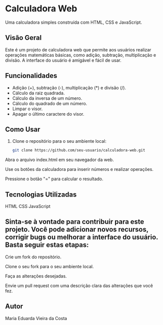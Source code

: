 # Calculadora Web

Uma calculadora simples construída com HTML, CSS e JavaScript.

## Visão Geral

Este é um projeto de calculadora web que permite aos usuários realizar operações matemáticas básicas, como adição, subtração, multiplicação e divisão. A interface do usuário é amigável e fácil de usar.

## Funcionalidades

- Adição (+), subtração (-), multiplicação (*) e divisão (/).
- Cálculo da raiz quadrada.
- Cálculo da inversa de um número.
- Cálculo do quadrado de um número.
- Limpar o visor.
- Apagar o último caractere do visor.

## Como Usar

1. Clone o repositório para o seu ambiente local:

   ```bash
   git clone https://github.com/seu-usuario/calculadora-web.git
Abra o arquivo index.html em seu navegador da web.

Use os botões da calculadora para inserir números e realizar operações.

Pressione o botão "=" para calcular o resultado.

## Tecnologias Utilizadas
HTML
CSS
JavaScript

## Sinta-se à vontade para contribuir para este projeto. Você pode adicionar novos recursos, corrigir bugs ou melhorar a interface do usuário. Basta seguir estas etapas:

Crie um fork do repositório.

Clone o seu fork para o seu ambiente local.

Faça as alterações desejadas.

Envie um pull request com uma descrição clara das alterações que você fez.


## Autor
Maria Eduarda Vieira da Costa
